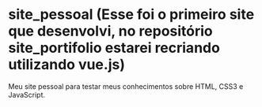 # site_pessoal (Esse foi o primeiro site que desenvolvi, no repositório site_portifolio estarei recriando utilizando vue.js)
Meu site pessoal para testar meus conhecimentos sobre HTML, CSS3 e JavaScript.
